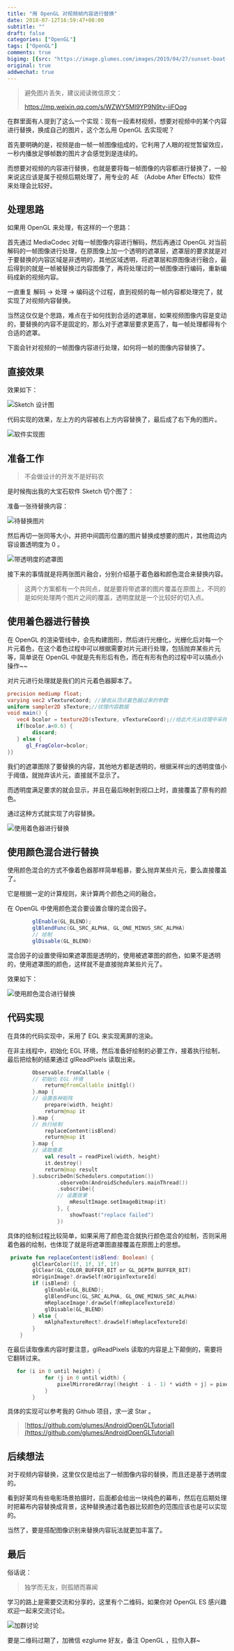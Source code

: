 ```yaml
---
title: "用 OpenGL 对视频帧内容进行替换"
date: 2018-07-12T16:59:47+08:00
subtitle: ""
draft: false
categories: ["OpenGL"]
tags: ["OpenGL"]
comments: true
bigimg: [{src: "https://image.glumes.com/images/2019/04/27/sunset-boat-sea-ship-37730.jpg", desc: "ship"}]
original: true
addwechat: true
---
```


> 避免图片丢失，建议阅读微信原文：
> 
> https://mp.weixin.qq.com/s/WZWY5Ml9YP9N9tv-iiFOqg

在群里面有人提到了这么一个实现：现有一段素材视频，想要对视频中的某个内容进行替换，换成自己的图片，这个怎么用 OpenGL 去实现呢？

<!--more-->

首先要明确的是，视频是由一帧一帧图像组成的，它利用了人眼的视觉暂留效应，一秒内播放足够帧数的图片才会感觉到是连续的。

而想要对视频的内容进行替换，也就是要将每一帧图像的内容都进行替换了，一般来说这应该是属于视频后期处理了，用专业的 AE （Adobe After Effects）软件来处理会比较好。

## 处理思路

如果用 OpenGL 来处理，有这样的一个思路：

首先通过 MediaCodec 对每一帧图像内容进行解码，然后再通过 OpenGL 对当前解码的一帧图像进行处理，在原图像上加一个透明的遮罩层，遮罩层的要求就是对于要替换的内容区域是非透明的，其他区域透明，将遮罩层和原图像进行融合，最后得到的就是一帧被替换过内容图像了，再将处理过的一帧图像进行编码，重新编码成新的视频内容。

一直重复 解码 -> 处理 -> 编码这个过程，直到视频的每一帧内容都处理完了，就实现了对视频内容替换。

当然这仅仅是个思路，难点在于如何找到合适的遮罩层，如果视频图像内容是变动的，要替换的内容不是固定的，那么对于遮罩层要求更高了，每一帧处理都得有个合适的遮罩。

下面会针对视频的一帧图像内容进行处理，如何将一帧的图像内容替换了。

## 直接效果

效果如下：


![Sketch 设计图](https://image.glumes.com/images/2019/04/27/frame_replace.png)

代码实现的效果，左上方的内容被右上方内容替换了，最后成了右下角的图片。

![软件实现图](https://image.glumes.com/images/2019/04/27/WechatIMG57.jpg)


## 准备工作

> 不会做设计的开发不是好码农

是时候掏出我的大宝石软件 Sketch 切个图了：

准备一张待替换内容：

![待替换图片](https://image.glumes.com/images/2019/04/27/replace_origin.png)


然后再切一张同等大小，并把中间圆形位置的图片替换成想要的图片，其他周边内容设置透明度为 0 。

![带透明度的遮罩图](https://image.glumes.com/images/2019/04/27/replace_shape.png)

接下来的事情就是将两张图片融合，分别介绍基于着色器和颜色混合来替换内容。

> 这两个方案都有一个共同点，就是要将带遮罩的图片覆盖在原图上，不同的是如何处理两个图片之间的覆盖，透明度就是一个比较好的切入点。

## 使用着色器进行替换


在 OpenGL 的渲染管线中，会先构建图形，然后进行光栅化，光栅化后对每一个片元着色，在这个着色过程中可以根据需要对片元进行处理，包括抛弃某些片元等，简单说在 OpenGL 中就是先有形后有色，而在有形有色的过程中可以搞点小操作~~

对片元进行处理就是我们的片元着色器脚本了。

```glsl
precision mediump float;
varying vec2 vTextureCoord; //接收从顶点着色器过来的参数
uniform sampler2D sTexture;//纹理内容数据
void main() { 
   vec4 bcolor = texture2D(sTexture, vTextureCoord);//给此片元从纹理中采样出颜色值 
   if(bcolor.a<0.6) {
   		discard;
   } else {
      gl_FragColor=bcolor;
}}
```
我们的遮罩图除了要替换的内容，其他地方都是透明的，根据采样出的透明度值小于阈值，就抛弃该片元，直接就不显示了。

而透明度满足要求的就会显示，并且在最后映射到视口上时，直接覆盖了原有的颜色。

通过这种方式就实现了内容替换。

![使用着色器进行替换](https://res.cloudinary.com/glumes-com/image/upload/v1531384608/code/glsl_replace_content.gif)


## 使用颜色混合进行替换

使用颜色混合的方式不像着色器那样简单粗暴，要么抛弃某些片元，要么直接覆盖了。

它是根据一定的计算规则，来计算两个颜色之间的融合。

在 OpenGL 中使用颜色混合要设置合理的混合因子。

```java
        glEnable(GL_BLEND);
        glBlendFunc(GL_SRC_ALPHA, GL_ONE_MINUS_SRC_ALPHA)
        // 绘制
        glDisable(GL_BLEND)
```

混合因子的设置使得如果遮罩图是透明的，使用被遮罩图的颜色，如果不是透明的，使用遮罩图的颜色，这样就不是直接抛弃某些片元了。

效果如下：


![使用颜色混合进行替换](https://res.cloudinary.com/glumes-com/image/upload/v1531384608/code/blend_replace_content.gif)

## 代码实现

在具体的代码实现中，采用了 EGL 来实现离屏的渲染。

在非主线程中，初始化 EGL 环境，然后准备好绘制的必要工作，接着执行绘制，最后把绘制的结果通过 glReadPixels 读取出来。

```kotlin
        Observable.fromCallable {
        // 初始化 EGL 环境
            return@fromCallable initEgl()
        }.map {
        // 设置各种矩阵
            prepare(width, height)
            return@map it
        }.map {
        // 执行绘制
            replaceContent(isBlend)
            return@map it
        }.map {
        // 读取像素
            val result = readPixel(width, height)
            it.destroy()
            return@map result
        }.subscribeOn(Schedulers.computation())
                .observeOn(AndroidSchedulers.mainThread())
                .subscribe({
                // 设置效果
                    mResultImage.setImageBitmap(it)
                }, {
                    showToast("replace failed")
                })
```


具体的绘制过程比较简单，如果采用了颜色混合就执行颜色混合的绘制，否则采用着色器的绘制，也体现了就是将遮罩图直接覆盖在原图上的思想。

```kotlin
 private fun replaceContent(isBlend: Boolean) {
        glClearColor(1f, 1f, 1f, 1f)
        glClear(GL_COLOR_BUFFER_BIT or GL_DEPTH_BUFFER_BIT)
        mOriginImage?.drawSelf(mOriginTextureId)
        if (isBlend) {
            glEnable(GL_BLEND);
            glBlendFunc(GL_SRC_ALPHA, GL_ONE_MINUS_SRC_ALPHA)
            mReplaceImage?.drawSelf(mReplaceTextureId)
            glDisable(GL_BLEND)
        } else {
            mAlphaTextureRect?.drawSelf(mReplaceTextureId)
        }
    }
```

在最后读取像素内容时要注意，glReadPixels 读取的内容是上下颠倒的，需要将它翻转过来。

```glsl
   for (i in 0 until height) {
            for (j in 0 until width) {
                pixelMirroredArray[(height - i - 1) * width + j] = pixelArray[i * width + j]
            }
        }
```

具体的实现可以参考我的 Github 项目，求一波 Star 。

> [https://github.com/glumes/AndroidOpenGLTutorial](https://github.com/glumes/AndroidOpenGLTutorial)


## 后续想法

对于视频内容替换，这里仅仅是给出了一帧图像内容的替换，而且还是基于透明度的。

看到好莱坞有些电影场景拍摄时，后面都会给出一块纯色的幕布，然后在后期处理时把幕布内容替换成背景，这种替换通过着色器比较颜色的范围应该也是可以实现的。

当然了，要是搭配图像识别来替换内容玩法就更加丰富了。


## 最后

俗话说：

> 独学而无友，则孤陋而寡闻

学习的路上是需要交流和分享的，这里有个二维码，如果你对 OpenGL ES 感兴趣欢迎一起来交流讨论。

![加群讨论](https://image.glumes.com/images/2019/04/27/WechatIMG432.jpg)

要是二维码过期了，加微信 ezglume 好友，备注 OpenGL ，拉你入群~


